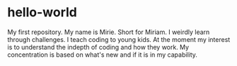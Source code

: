 # hello-world
My first repository.
My name is Mirie.
Short for Miriam.
I weirdly learn through challenges.
I teach coding to young kids.
At the moment my interest is to understand the indepth of coding and how they work.
My concentration is based on what's new and if it is in my capability.
